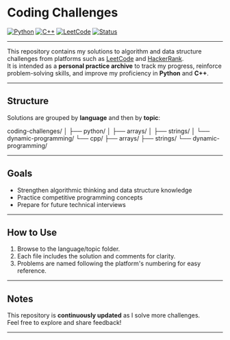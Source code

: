 # Coding Challenges

[![Python](https://img.shields.io/badge/Python-3.10-blue?logo=python&logoColor=white)](https://www.python.org/)
[![C++](https://img.shields.io/badge/C++-17-blue?logo=cplusplus&logoColor=white)](https://isocpp.org/)
[![LeetCode](https://img.shields.io/badge/LeetCode-Practice-orange?logo=leetcode&logoColor=white)](https://leetcode.com/)
[![Status](https://img.shields.io/badge/Status-Active-brightgreen)]()

---

This repository contains my solutions to algorithm and data structure challenges from platforms such as [LeetCode](https://leetcode.com/) and [HackerRank](https://www.hackerrank.com/).  
It is intended as a **personal practice archive** to track my progress, reinforce problem-solving skills, and improve my proficiency in **Python** and **C++**.

---

## Structure

Solutions are grouped by **language** and then by **topic**:

coding-challenges/
│
├── python/
│ ├── arrays/
│ ├── strings/
│ └── dynamic-programming/
└── cpp/
├── arrays/
├── strings/
└── dynamic-programming/

---

## Goals

- Strengthen algorithmic thinking and data structure knowledge
- Practice competitive programming concepts
- Prepare for future technical interviews

---

## How to Use

1. Browse to the language/topic folder.
2. Each file includes the solution and comments for clarity.
3. Problems are named following the platform's numbering for easy reference.

---

## Notes

This repository is **continuously updated** as I solve more challenges.  
Feel free to explore and share feedback!

---

